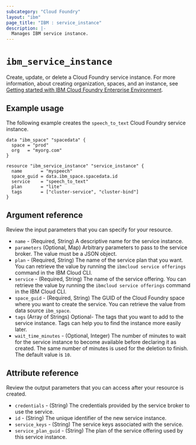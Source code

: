 ```yaml
---
subcategory: "Cloud Foundry"
layout: "ibm"
page_title: "IBM : service_instance"
description: |-
  Manages IBM service instance.
---
```


# `ibm_service_instance`

Create, update, or delete a Cloud Foundry service instance. For more information, about creating organization, spaces, and an instance, see [Getting started with IBM Cloud Foundry Enterprise Environment](https://cloud.ibm.com/docs/cloud-foundry?topic=cloud-foundry-getting-started).


## Example usage
The following example creates the `speech_to_text` Cloud Foundry service instance. 


```
data "ibm_space" "spacedata" {
  space = "prod"
  org   = "myorg.com"
}

resource "ibm_service_instance" "service_instance" {
  name       = "myspeech"
  space_guid = data.ibm_space.spacedata.id
  service    = "speech_to_text"
  plan       = "lite"
  tags       = ["cluster-service", "cluster-bind"]
}
```


## Argument reference
Review the input parameters that you can specify for your resource. 

- `name` - (Required, String) A descriptive name for the service instance.
- `parameters` (Optional, Map)  Arbitrary parameters to pass to the service broker. The value must be a JSON object.
- `plan` - (Required, String) The name of the service plan that you want. You can retrieve the value by running the `ibmcloud service offerings` command in the IBM Cloud CLI.
- `service` - (Required, String) The name of the service offering. You can retrieve the value by running the `ibmcloud service offerings` command in the IBM Cloud CLI.
- `space_guid` - (Required, String) The GUID of the Cloud Foundry space where you want to create the service. You can retrieve the value from data source `ibm_space`.
- `tags` (Array of Strings) Optional- The tags that you want to add to the service instance. Tags can help you to find the instance more easily later.
- `wait_time_minutes` - (Optional, Integer) The number of minutes to wait for the service instance to become available before declaring it as created. The same number of minutes is used for the deletion to finish. The default value is `10`.


## Attribute reference
Review the output parameters that you can access after your resource is created. 

- `credentials` - (String) The credentials provided by the service broker to use the service.
- `id` - (String) The unique identifier of the new service instance.
- `service_keys` - (String) The service keys associated with the service.
- `service_plan_guid` - (String) The plan of the service offering used by this service instance.


